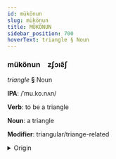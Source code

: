 ```yaml
---
id: mükönun
slug: mükönun
title: MÜKÖNUN
sidebar_position: 700
hoverText: triangle § Noun
---
```


### mükönun&emsp;<span kind="abugida">ƶʄɔıƨ̃ʃ</span>

*triangle* **§** Noun

**IPA**: /ˈmu.ko.nʌn/

**Verb**: to be a triangle

**Noun**: a triangle

**Modifier**: triangular/triange-related

<details>
    <summary>Origin</summary>
    Tamil முக்கோணம் mukkōṇam /mukːoːɳɐm/<br/>
    <em>Dravidian Language Family</em>
</details>